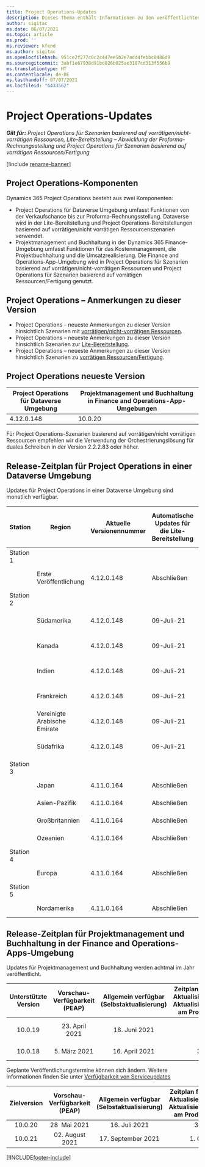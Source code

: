 ```yaml
---
title: Project Operations-Updates
description: Dieses Thema enthält Informationen zu den veröffentlichten Versionen von Dynamics 365 Project Operations.
author: sigitac
ms.date: 06/07/2021
ms.topic: article
ms.prod: ''
ms.reviewer: kfend
ms.author: sigitac
ms.openlocfilehash: 951ce2f277c0c2c447ee5b2e7add4febbc8486d9
ms.sourcegitcommit: 3abf1e67938d91bd826b025ae3187cd313f556b9
ms.translationtype: HT
ms.contentlocale: de-DE
ms.lasthandoff: 07/07/2021
ms.locfileid: "6433562"
---
```

# <a name="project-operations-updates"></a>Project Operations-Updates

_**Gilt für:** Project Operations für Szenarien basierend auf vorrätigen/nicht-vorrätigen Ressourcen, Lite-Bereitstellung – Abwicklung der Proforma-Rechnungsstellung und Project Operations für Szenarien basierend auf vorrätigen Ressourcen/Fertigung_

[!include [rename-banner](~/includes/cc-data-platform-banner.md)]

## <a name="project-operations-components"></a>Project Operations-Komponenten

Dynamics 365 Project Operations besteht aus zwei Komponenten:

- Project Operations für Dataverse Umgebung umfasst Funktionen von der Verkaufschance bis zur Proforma-Rechnungsstellung. Dataverse wird in der Lite-Bereitstellung und Project Operations-Bereitstellungen basierend auf vorrätigen/nicht vorrätigen Ressourcenszenarien verwendet.
- Projektmanagement und Buchhaltung in der Dynamics 365 Finance-Umgebung umfasst Funktionen für das Kostenmanagement, die Projektbuchhaltung und die Umsatzrealisierung. Die Finance and Operations-App-Umgebung wird in Project Operations für Szenarien basierend auf vorrätigen/nicht-vorrätigen Ressourcen und Project Operations für Szenarien basierend auf vorrätigen Ressourcen/Fertigung genutzt.

## <a name="project-operations-release-notes"></a>Project Operations – Anmerkungen zu dieser Version
- Project Operations – neueste Anmerkungen zu dieser Version hinsichtlich Szenarien mit [vorrätigen/nicht-vorrätigen Ressourcen](whats-new-july-2021-resource-based.md).
- Project Operations – neueste Anmerkungen zu dieser Version hinsichtlich Szenarien zur [Lite-Bereitstellung](../pro/whats-new/whats-new-july-2021-lite.md).
- Project Operations – neueste Anmerkungen zu dieser Version hinsichtlich Szenarien zu [vorrätigen Ressourcen/Fertigung](../prod-pma/whats-new/whats-new-jul-2021-stocked.md).

## <a name="project-operations-latest-version"></a>Project Operations neueste Version

| Project Operations für Dataverse Umgebung | Projektmanagement und Buchhaltung in Finance and Operations-App-Umgebungen | 
| --- | --- |
| 4.12.0.148 | 10.0.20 |

Für Project Operations-Szenarien basierend auf vorrätigen/nicht vorrätigen Ressourcen empfehlen wir die Verwendung der Orchestrierungslösung für duales Schreiben in der Version 2.2.2.83 oder höher.

## <a name="release-schedule-for-project-operations-on-dataverse-environment"></a>Release-Zeitplan für Project Operations in einer Dataverse Umgebung

Updates für Project Operations in einer Dataverse Umgebung sind monatlich verfügbar. 

| Station | Region | Aktuelle Versionennummer | Automatische Updates für die Lite-Bereitstellung | Automatische Updates für Ressourcen-/Nicht-Lager-Bereitstellung | Nächst Versionsnummer | Nächste Version allgemein verfügbar |
|-----------|-----------------------|-----------------|--------------|---------------------|---------------------|---------------------|
| Station 1 |   &nbsp;              |    &nbsp;       | &nbsp;       |      &nbsp;         |      &nbsp;         |      &nbsp;         |
|   &nbsp;  | Erste Veröffentlichung         |  4.12.0.148     | Abschließen     | 09-Juli-21          | TBD                 | 06-August-21        |
| Station 2 |   &nbsp;              |    &nbsp;       | &nbsp;       |      &nbsp;         |      &nbsp;         |      &nbsp;         |
|   &nbsp;  | Südamerika         |  4.12.0.148     | 09-Juli-21   | 16-Juli-21          | TBD                 | 06-August-21        |
|    &nbsp; | Kanada                |  4.12.0.148     | 09-Juli-21   | 16-Juli-21          | TBD                 | 06-August-21        |
|   &nbsp;  | Indien                 |  4.12.0.148     | 09-Juli-21   | 16-Juli-21          | TBD                 | 06-August-21        |
|   &nbsp;  | Frankreich                |  4.12.0.148     | 09-Juli-21   | 16-Juli-21          | TBD                 | 06-August-21        |
|   &nbsp;  | Vereinigte Arabische Emirate  |  4.12.0.148     | 09-Juli-21   | 16-Juli-21          | TBD                 | 06-August-21        |
|   &nbsp;  | Südafrika          |  4.12.0.148     | 09-Juli-21   | 16-Juli-21          | TBD                 | 06-August-21        |
| Station 3 |      &nbsp;           |     &nbsp;      |     &nbsp;   |      &nbsp;         |      &nbsp;         |      &nbsp;         |
|   &nbsp;  | Japan                 |  4.11.0.164     | Abschließen     | Abschließen            | 4.12.0.148          | 09-Juli-21          |
|   &nbsp;  | Asien-Pazifik          |  4.11.0.164     | Abschließen     | Abschließen            | 4.12.0.148          | 09-Juli-21          |
|   &nbsp;  | Großbritannien         |  4.11.0.164     | Abschließen     | Abschließen            | 4.12.0.148          | 09-Juli-21          |
|   &nbsp;  | Ozeanien               |  4.11.0.164     | Abschließen     | Abschließen            | 4.12.0.148          | 09-Juli-21          |
| Station 4 |     &nbsp;            |     &nbsp;      |     &nbsp;   |      &nbsp;         |      &nbsp;         |      &nbsp;         |
|   &nbsp;  | Europa                |  4.11.0.164     | Abschließen     | Abschließen            | 4.12.0.148          | 16-Juli-21          |
| Station 5 |     &nbsp;            |     &nbsp;      |     &nbsp;   |      &nbsp;         |      &nbsp;         |      &nbsp;         |
|   &nbsp;  | Nordamerika         |  4.11.0.164     | Abschließen     | 09-Juli-21          | 4.12.0.148          | 23-Juli-21          |



## <a name="release-schedule-for-project-management-and-accounting-in-the-finance-and-operations-apps-environment"></a>Release-Zeitplan für Projektmanagement und Buchhaltung in der Finance and Operations-Apps-Umgebung

Updates für Projektmanagement und Buchhaltung werden achtmal im Jahr veröffentlicht.

|          Unterstützte Version          | Vorschau-Verfügbarkeit (PEAP) | Allgemein verfügbar (Selbstaktualisierung) | Zeitplan für die automatische Aktualisierung (über die LCS-Aktualisierungseinstellungen) am Produktionsstartdatum |   Serviceende   |
|:-------------------------:|:---------------------------:|:---------------------------------:|:--------------------------------------------------------------------:|:------------------:|
|          10.0.19          |        23. April 2021       |            18. Juni 2021           |                             2. Juli 2021                             | 17. September 2021 |
|          10.0.18          |        5. März 2021        |           16. April 2021          |                            30. April 2021                            |    16. Juli 2021   |


Geplante Veröffentlichungstermine können sich ändern. Weitere Informationen finden Sie unter [Verfügbarkeit von Serviceupdates](/dynamics365/fin-ops-core/fin-ops/get-started/public-preview-releases?toc=%2fdynamics365%2ffinance%2ftoc.json)

|          Zielversion          | Vorschau-Verfügbarkeit (PEAP) | Allgemein verfügbar (Selbstaktualisierung) | Zeitplan für die automatische Aktualisierung (über die LCS-Aktualisierungseinstellungen) am Produktionsstartdatum |   Serviceende   |
|:-------------------------:|:---------------------------:|:---------------------------------:|:--------------------------------------------------------------------:|:------------------:|
|          10.0.20          |         28  Mai 2021        |           16. Juli 2021           |                             30. Juli 2021                             |  22. Oktober 2021  |
|          10.0.21          |         02. August 2021     |           17. September 2021      |                             1. Oktober 2021                           |  10. Dezember 2021  |


[!INCLUDE[footer-include](../includes/footer-banner.md)]
